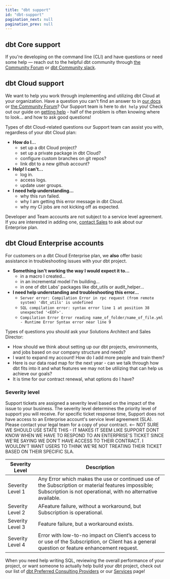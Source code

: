 ```yaml
---
title: "dbt support"
id: "dbt-support"
pagination_next: null
pagination_prev: null
---
```


## dbt Core support

If you're developing on the command line (CLI) and have questions or need some help &mdash; reach out to the helpful dbt community through [the Community Forum](https://discourse.getdbt.com/) or [dbt Community slack](https://www.getdbt.com/community/join-the-community/).

## dbt Cloud support

We want to help you work through implementing and utilizing dbt Cloud at your organization. Have a question you can't find an answer to in [our docs](https://docs.getdbt.com/) or [the Community Forum](https://discourse.getdbt.com/)? Our Support team is here to `dbt help` you!
Check out our guide on [getting help](/community/resources/getting-help) - half of the problem is often knowing where to look... and how to ask good questions!

Types of dbt Cloud-related questions our Support team can assist you with, regardless of your dbt Cloud plan:
- **How do I...**
    - set up a dbt Cloud project?
    - set up a private package in dbt Cloud?
    - configure custom branches on git repos?
    - link dbt to a new github account?
- **Help! I can't...**
    - log in.
    - access logs.
    - update user groups.
- **I need help understanding...**
    - why this run failed.
    - why I am getting this error message in dbt Cloud.
    - why my CI jobs are not kicking off as expected.


Developer and Team accounts are not subject to a service level agreement. If you are interested in adding one, [contact Sales](https://www.getdbt.com/pricing/) to ask about our Enterprise plan.

## dbt Cloud Enterprise accounts

For customers on a dbt Cloud Enterprise plan, we **also** offer basic assistance in troubleshooting issues with your dbt project.  
- **Something isn't working the way I would expect it to...**
    - in a macro I created...
    - in an incremental model I'm building...
    - in one of dbt Labs' packages like dbt_utils or audit_helper...
- **I need help understanding and troubleshooting this error...**
    - `Server error: Compilation Error in rpc request (from remote system)
    'dbt_utils' is undefined`
    - `SQL compilation error: syntax error line 1 at position 38 unexpected '<EOF>'.`
    - `Compilation Error Error reading name_of_folder/name_of_file.yml - Runtime Error Syntax
        error near line 9`

Types of questions you should ask your Solutions Architect and Sales Director:
- How should we think about setting up our dbt projects, environments, and jobs based on our company structure and needs?
- I want to expand my account! How do I add more people and train them?
- Here is our data road map for the next year - can we talk through how dbt fits into it and what features we may not be utilizing that can help us achieve our goals?
- It is time for our contract renewal, what options do I have?

### Severity level

Support tickets are assigned a severity level based on the impact of the issue to your business. The severity level determines the priority level of support you will receive. For specific ticket response time, Support does not have access to an Enterprise account's service level agreement (SLA). Please contact your legal team for a copy of your contract. <-- NOT SURE WE SHOULD USE STATE THIS - IT MAKES IT SEEM LIKE SUPPORT DONT KNOW WHEN WE HAVE TO RESPOND TO AN ENTERPRISE'S TICKET SINCE WE'RE SAYING WE DON'T HAVE ACCESS TO THEIR CONTRACT. I WOULDN'T WANT USERS TO THINK WE'RE NOT TREATING THEIR TICKET BASED ON THEIR SPECIFIC SLA.


| Severity Level | Description | 
| -------------- | ----------- | 
| Severity Level 1 | Any Error which makes the use or continued use of the Subscription or material features impossible; Subscription is not operational, with no alternative available. | 
| Severity Level 2 | AFeature failure, without a workaround, but Subscription is operational. | 
| Severity Level 3 | Feature failure, but a workaround exists. | 
| Severity Level 4 | Error with low-to-no impact on Client’s access to or use of the Subscription, or Client has a general question or feature enhancement request. | 

When you need help writing SQL, reviewing the overall performance of your project, or want someone to actually help build your dbt project, check out our list of [dbt Preferred Consulting Providers](https://www.getdbt.com/ecosystem/) or our [Services](https://www.getdbt.com/dbt-labs/services/) page!
